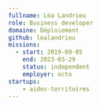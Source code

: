 ```yaml
---
fullname: Léa Landrieu
role: Business developer
domaine: Déploiement
github: lealandrieu
missions:
  - start: 2019-09-05
    end: 2023-03-29
    status: independent
    employer: octo
startups:
    - aides-territoires
---
```

